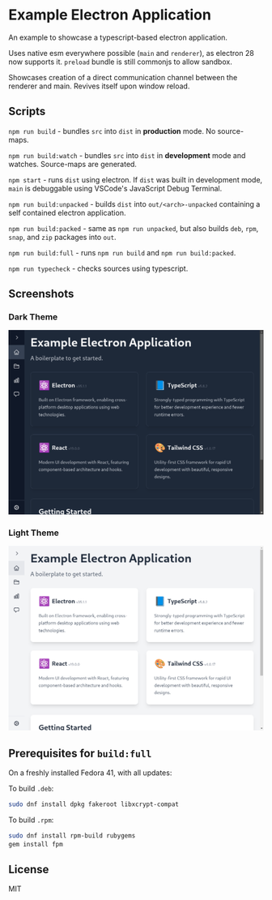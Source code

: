 # Example Electron Application

An example to showcase a typescript-based electron application.

Uses native esm everywhere possible (`main` and `renderer`), as electron 28 now supports it. `preload` bundle is still commonjs to allow sandbox.

Showcases creation of a direct communication channel between the renderer and main. Revives itself upon window reload.

## Scripts

`npm run build` - bundles `src` into `dist` in **production** mode. No source-maps.

`npm run build:watch` - bundles `src` into `dist` in **development** mode and watches. Source-maps are generated.

`npm start` - runs `dist` using electron. If `dist` was built in development mode, `main` is debuggable using VSCode's JavaScript Debug Terminal.

`npm run build:unpacked` - builds `dist` into `out/<arch>-unpacked` containing a self contained electron application.

`npm run build:packed` - same as `npm run unpacked`, but also builds `deb`, `rpm`, `snap`, and `zip` packages into `out`.

`npm run build:full` - runs `npm run build` and `npm run build:packed`.

`npm run typecheck` - checks sources using typescript.

## Screenshots

### Dark Theme

![Screenshot](docs/screenshot-dark.png)

### Light Theme

![Screenshot](docs/screenshot-light.png)

## Prerequisites for `build:full`

On a freshly installed Fedora 41, with all updates:

To build `.deb`:

```sh
sudo dnf install dpkg fakeroot libxcrypt-compat
```

To build `.rpm`:

```sh
sudo dnf install rpm-build rubygems
gem install fpm
```

## License

MIT
